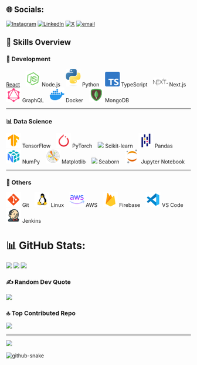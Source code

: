 ## 🌐 Socials:
[![Instagram](https://img.shields.io/badge/Instagram-%23E4405F.svg?logo=Instagram&logoColor=white)](https://instagram.com/sachin_bh09) [![LinkedIn](https://img.shields.io/badge/LinkedIn-%230077B5.svg?logo=linkedin&logoColor=white)](https://linkedin.com/in/sachin-bharbey-b128a4242) [![X](https://img.shields.io/badge/X-black.svg?logo=X&logoColor=white)](https://x.com/sachin_bh31) [![email](https://img.shields.io/badge/Email-D14836?logo=gmail&logoColor=white)](mailto:bharbeysachin@gmail.com)

<!-- ![C](https://img.shields.io/badge/c-%2300599C.svg?style=for-the-badge&logo=c&logoColor=white) ![C++](https://img.shields.io/badge/c++-%2300599C.svg?style=for-the-badge&logo=c%2B%2B&logoColor=white) ![JavaScript](https://img.shields.io/badge/javascript-%23323330.svg?style=for-the-badge&logo=javascript&logoColor=%23F7DF1E) ![TypeScript](https://img.shields.io/badge/typescript-%23007ACC.svg?style=for-the-badge&logo=typescript&logoColor=white) ![Python](https://img.shields.io/badge/python-3670A0?style=for-the-badge&logo=python&logoColor=ffdd54) ![Vercel](https://img.shields.io/badge/vercel-%23000000.svg?style=for-the-badge&logo=vercel&logoColor=white) ![Render](https://img.shields.io/badge/Render-%46E3B7.svg?style=for-the-badge&logo=render&logoColor=white) ![Bootstrap](https://img.shields.io/badge/bootstrap-%238511FA.svg?style=for-the-badge&logo=bootstrap&logoColor=white) ![Context-API](https://img.shields.io/badge/Context--Api-000000?style=for-the-badge&logo=react) ![DaisyUI](https://img.shields.io/badge/daisyui-5A0EF8?style=for-the-badge&logo=daisyui&logoColor=white) ![Express.js](https://img.shields.io/badge/express.js-%23404d59.svg?style=for-the-badge&logo=express&logoColor=%2361DAFB) ![JWT](https://img.shields.io/badge/JWT-black?style=for-the-badge&logo=JSON%20web%20tokens) ![NPM](https://img.shields.io/badge/NPM-%23CB3837.svg?style=for-the-badge&logo=npm&logoColor=white) ![Nodemon](https://img.shields.io/badge/NODEMON-%23323330.svg?style=for-the-badge&logo=nodemon&logoColor=%BBDEAD) ![NodeJS](https://img.shields.io/badge/node.js-6DA55F?style=for-the-badge&logo=node.js&logoColor=white) ![Next JS](https://img.shields.io/badge/Next-black?style=for-the-badge&logo=next.js&logoColor=white) ![Redux](https://img.shields.io/badge/redux-%23593d88.svg?style=for-the-badge&logo=redux&logoColor=white) ![TailwindCSS](https://img.shields.io/badge/tailwindcss-%2338B2AC.svg?style=for-the-badge&logo=tailwind-css&logoColor=white) ![Vite](https://img.shields.io/badge/vite-%23646CFF.svg?style=for-the-badge&logo=vite&logoColor=white) ![MongoDB](https://img.shields.io/badge/MongoDB-%234ea94b.svg?style=for-the-badge&logo=mongodb&logoColor=white) ![MySQL](https://img.shields.io/badge/mysql-4479A1.svg?style=for-the-badge&logo=mysql&logoColor=white) ![Postgres](https://img.shields.io/badge/postgres-%23316192.svg?style=for-the-badge&logo=postgresql&logoColor=white) ![Matplotlib](https://img.shields.io/badge/Matplotlib-%23ffffff.svg?style=for-the-badge&logo=Matplotlib&logoColor=black) ![NumPy](https://img.shields.io/badge/numpy-%23013243.svg?style=for-the-badge&logo=numpy&logoColor=white) ![Pandas](https://img.shields.io/badge/pandas-%23150458.svg?style=for-the-badge&logo=pandas&logoColor=white) ![scikit-learn](https://img.shields.io/badge/scikit--learn-%23F7931E.svg?style=for-the-badge&logo=scikit-learn&logoColor=white) ![GitHub](https://img.shields.io/badge/github-%23121011.svg?style=for-the-badge&logo=github&logoColor=white) ![Git](https://img.shields.io/badge/git-%23F05033.svg?style=for-the-badge&logo=git&logoColor=white) ![Postman](https://img.shields.io/badge/Postman-FF6C37?style=for-the-badge&logo=postman&logoColor=white) ![Power Bi](https://img.shields.io/badge/power_bi-F2C811?style=for-the-badge&logo=powerbi&logoColor=black)
-->
## 💼 Skills Overview

### 🚀 Development
[React](https://img.shields.io/badge/React?style=for-the-badge&logo=react) &nbsp;&nbsp;
<img src="./node.png" width="40" /> Node.js &nbsp;&nbsp;
<img src="./python.svg" width="40" /> Python &nbsp;&nbsp;
<img src="./typescript.svg" width="40" /> TypeScript &nbsp;&nbsp;
<img src="./nextJs.svg" width="40" /> Next.js &nbsp;&nbsp;
<img src="./graphql.png" width="40" /> GraphQL &nbsp;&nbsp;
<img src="./docker.png" width="40" /> Docker &nbsp;&nbsp;
<img src="./mongodb.png" width="40" /> MongoDB

---

### 📊 Data Science
<img src="./tensorflow.png" width="40" /> TensorFlow &nbsp;&nbsp;
<img src="./pytorch.png" width="40" /> PyTorch &nbsp;&nbsp;
<img src="./scikit-learn.png" width="40" /> Scikit-learn &nbsp;&nbsp;
<img src="./pandas.png" width="40" /> Pandas &nbsp;&nbsp;
<img src="./numpy.png" width="40" /> NumPy &nbsp;&nbsp;
<img src="./matplotlib.png" width="40" /> Matplotlib &nbsp;&nbsp;
<img src="./seaborn.png" width="40" /> Seaborn &nbsp;&nbsp;
<img src="./jupyter.png" width="40" /> Jupyter Notebook

---

### 🔧 Others
<img src="./git.png" width="40" /> Git &nbsp;&nbsp;
<img src="./linux.png" width="40" /> Linux &nbsp;&nbsp;
<img src="./aws.png" width="40" /> AWS &nbsp;&nbsp;
<img src="./firebase.png" width="40" /> Firebase &nbsp;&nbsp;
<img src="./vscode.png" width="40" /> VS Code &nbsp;&nbsp;
<img src="./jenkins.png" width="40" /> Jenkins


# 📊 GitHub Stats:

![](https://github-readme-stats.vercel.app/api?username=NodePulse&theme=dark&hide_border=false&include_all_commits=false&count_private=false)
![](https://nirzak-streak-stats.vercel.app/?user=NodePulse&theme=dark&hide_border=false)
![](https://github-readme-stats.vercel.app/api/top-langs/?username=NodePulse&theme=dark&hide_border=false&include_all_commits=false&count_private=false&layout=compact)

### ✍️ Random Dev Quote

![](https://quotes-github-readme.vercel.app/api?type=horizontal&theme=radical)

### 🔝 Top Contributed Repo

![](https://github-contributor-stats.vercel.app/api?username=NodePulse&limit=5&theme=dark&combine_all_yearly_contributions=true)

---

[![](https://visitcount.itsvg.in/api?id=NodePulse&icon=0&color=0)](https://visitcount.itsvg.in)

<!-- Proudly created with GPRM ( https://gprm.itsvg.in ) -->


<picture>
  <source media="(prefers-color-scheme: dark)" srcset="https://raw.githubusercontent.com/tobiasmeyhoefer/tobiasmeyhoefer/output/github-snake-dark.svg" />
  <source media="(prefers-color-scheme: light)" srcset="https://raw.githubusercontent.com/tobiasmeyhoefer/tobiasmeyhoefer/output/github-snake.svg" />
  <img alt="github-snake" src="https://raw.githubusercontent.com/tobiasmeyhoefer/tobiasmeyhoefer/output/github-snake.svg" />
</picture>
